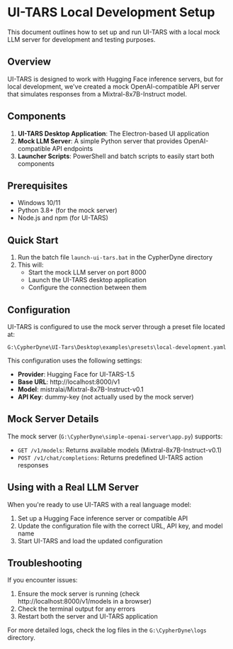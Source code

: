 # UI-TARS Local Development Setup

This document outlines how to set up and run UI-TARS with a local mock LLM server for development and testing purposes.

## Overview

UI-TARS is designed to work with Hugging Face inference servers, but for local development, we've created a mock OpenAI-compatible API server that simulates responses from a Mixtral-8x7B-Instruct model.

## Components

1. **UI-TARS Desktop Application**: The Electron-based UI application
2. **Mock LLM Server**: A simple Python server that provides OpenAI-compatible API endpoints
3. **Launcher Scripts**: PowerShell and batch scripts to easily start both components

## Prerequisites

- Windows 10/11
- Python 3.8+ (for the mock server)
- Node.js and npm (for UI-TARS)

## Quick Start

1. Run the batch file `launch-ui-tars.bat` in the CypherDyne directory
2. This will:
   - Start the mock LLM server on port 8000
   - Launch the UI-TARS desktop application
   - Configure the connection between them

## Configuration

UI-TARS is configured to use the mock server through a preset file located at:
```
G:\CypherDyne\UI-Tars\Desktop\examples\presets\local-development.yaml
```

This configuration uses the following settings:
- **Provider**: Hugging Face for UI-TARS-1.5
- **Base URL**: http://localhost:8000/v1
- **Model**: mistralai/Mixtral-8x7B-Instruct-v0.1
- **API Key**: dummy-key (not actually used by the mock server)

## Mock Server Details

The mock server (`G:\CypherDyne\simple-openai-server\app.py`) supports:

- `GET /v1/models`: Returns available models (Mixtral-8x7B-Instruct-v0.1)
- `POST /v1/chat/completions`: Returns predefined UI-TARS action responses

## Using with a Real LLM Server

When you're ready to use UI-TARS with a real language model:

1. Set up a Hugging Face inference server or compatible API
2. Update the configuration file with the correct URL, API key, and model name
3. Start UI-TARS and load the updated configuration

## Troubleshooting

If you encounter issues:

1. Ensure the mock server is running (check http://localhost:8000/v1/models in a browser)
2. Check the terminal output for any errors
3. Restart both the server and UI-TARS application

For more detailed logs, check the log files in the `G:\CypherDyne\logs` directory.
